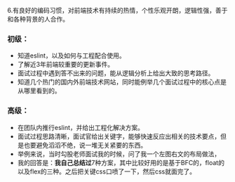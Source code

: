 6.有良好的编码习惯，对前端技术有持续的热情，个性乐观开朗，逻辑性强，善于和各种背景的人合作。 

### 初级：
- 知道eslint，以及如何与工程配合使用。
- 了解近3年前端较重要的更新事件。
- 面试过程中遇到答不出来的问题，能从逻辑分析上给出大致的思考路径。
- 知道几个热门的国内外前端技术网站，同时能例举几个面试过程中的核心点是从哪里看到的。

### 高级：
- 在团队内推行eslint，并给出工程化解决方案。
- 面试过程思路清晰，面试官给出关键字，能够快速反应出相关的技术要点，但是也要避免滔滔不绝，说一堆无关紧要的东西。
- 举例来说，当时勾股老师面试我的时候，问了我一个左图右文的布局做法， 
- 我的回答是：**我自己总结过**7种方案，其中比较好用的是基于BFC的，float的以及flex的三种。之后把关键css口喷了一下，然后css就面完了。
